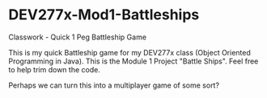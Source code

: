 # DEV277x-Mod1-Battleships
Classwork - Quick 1 Peg Battleship Game

This is my quick Battleship game for my DEV277x class (Object Oriented Programming in Java). This is the Module 1 Project "Battle Ships". Feel free to help trim down the code.

Perhaps we can turn this into a multiplayer game of some sort?

